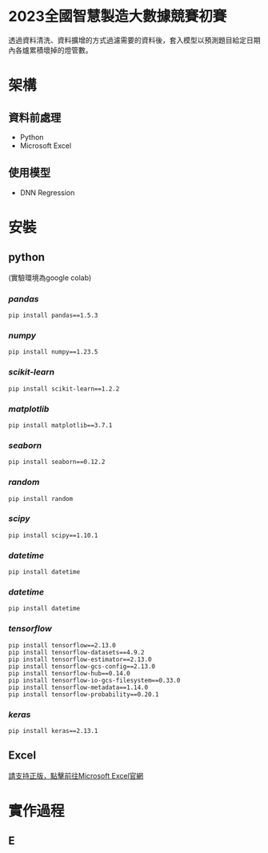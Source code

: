 # 2023全國智慧製造大數據競賽初賽
透過資料清洗、資料擴增的方式過濾需要的資料後，套入模型以預測題目給定日期內各爐累積壞掉的燈管數。

# 架構

## 資料前處理
- Python
- Microsoft Excel

## 使用模型
- DNN Regression

# 安裝
## python
(實驗環境為google colab)
  ### *pandas*
    pip install pandas==1.5.3 
  ### *numpy*
    pip install numpy==1.23.5
  ### *scikit-learn*
    pip install scikit-learn==1.2.2
  ### *matplotlib*
    pip install matplotlib==3.7.1
  ### *seaborn*
    pip install seaborn==0.12.2
  ### *random*
    pip install random
  ### *scipy*
    pip install scipy==1.10.1
  ### *datetime*
    pip install datetime
  ### *datetime*
    pip install datetime
  ### *tensorflow*
    pip install tensorflow==2.13.0
    pip install tensorflow-datasets==4.9.2
    pip install tensorflow-estimator==2.13.0
    pip install tensorflow-gcs-config==2.13.0
    pip install tensorflow-hub==0.14.0
    pip install tensorflow-io-gcs-filesystem==0.33.0
    pip install tensorflow-metadata==1.14.0
    pip install tensorflow-probability==0.20.1
  ### *keras*
    pip install keras==2.13.1
## Excel
[請支持正版，點擊前往Microsoft Excel官網](https://www.microsoft.com/zh-tw/microsoft-365/excel)

# 實作過程
## E
